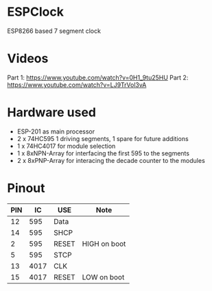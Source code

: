 # ESPClock
ESP8266 based 7 segment clock

# Videos
Part 1: https://www.youtube.com/watch?v=0H1_9tu25HU
Part 2: https://www.youtube.com/watch?v=LJ9TrVol3vA

# Hardware used

- ESP-201 as main processor
- 2 x 74HC595 1 driving segments, 1 spare for future additions
- 1 x 74HC4017 for module selection
- 1 x 8xNPN-Array for interfacing the first 595 to the segments
- 2 x 8xPNP-Array for interacing the decade counter to the modules

# Pinout

| PIN | IC | USE |  Note |
|----|----|---|---|
| 12   | 595   | Data  |   |
| 14   |  595  |  SHCP |   |
| 2   | 595   | RESET  |  HIGH on boot |
| 5   | 595   | STCP  |   |
| 13   |  4017  |  CLK |   |
| 15  | 4017   | RESET  | LOW on boot  |

